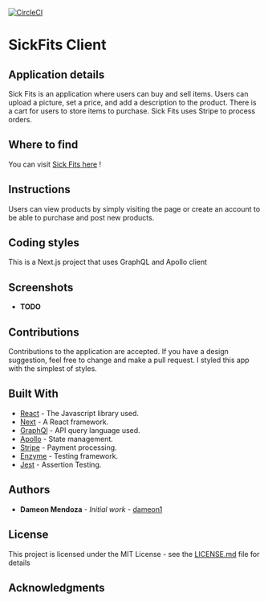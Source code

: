 
[![CircleCI](https://circleci.com/gh/Dameon1/sickFitsClient.svg?style=svg)](https://circleci.com/gh/Dameon1/sickFitsClient)

# SickFits Client

## Application details

  Sick Fits is an application where users can buy and sell items. Users can upload a picture, set a price, and add a description to the product. There is a cart for users to store items to purchase. Sick Fits uses Stripe to process orders.

## Where to find

You can visit  [Sick Fits here](https://sickfitsnext-production.herokuapp.com/) !

## Instructions

Users can view products by simply visiting the page or create an account to be able to purchase and post new products.

## Coding styles

This is a Next.js project that uses GraphQL and Apollo client

## Screenshots
- **TODO**
<!-- - Mobile screenshots on the left and right
- On the left you will find what single recipe search will provide you
- On the right is the "search for" screen, where you can add and pick from options
- The middle picture is an overview of what the search result will look like on a full sized screen -->

<!-- <img align="left" width="200" height="300" src="/assets/images/singleRecipe.png">
<img align="right" width="200" height="300" src="/assets/images/homescreen.png">
<p align="center">
  <img width="600" height="520" src="/assets/images/searchedRecipes.png">
</p> -->

## Contributions

Contributions to the application are accepted. If you have a design suggestion, feel free to
change and make a pull request. I styled this app with the simplest of styles.

## Built With


- [React](https://github.com/gitname/react-gh-pages) - The Javascript library used.
- [Next](https://nextjs.org/) - A React framework.
- [GraphQl](https://graphql.org/) - API query language used.
- [Apollo](https://www.apollographql.com/) - State management.
- [Stripe](https://stripe.com/) - Payment processing.
- [Enzyme](https://airbnb.io/enzyme) - Testing framework.
- [Jest](https://jestjs.io/en/) - Assertion Testing.

## Authors

- **Dameon Mendoza** - *Initial work* - [dameon1](https://github.com/dameon1)

## License

This project is licensed under the MIT License - see the [LICENSE.md](LICENSE.md) file for details

## Acknowledgments
